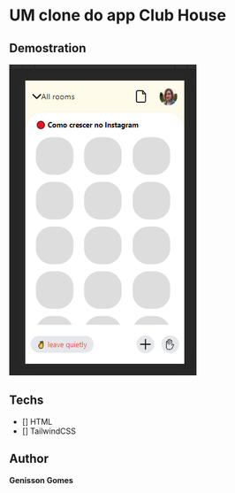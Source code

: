 # UM clone do app Club House


## Demostration
![imagen da tela](https://github.com/gfg3019/Clone-ClubHouse-UI/blob/main/assets/tela.png)

## Techs
* [] HTML
* [] TailwindCSS

## Author

**Genisson Gomes**

